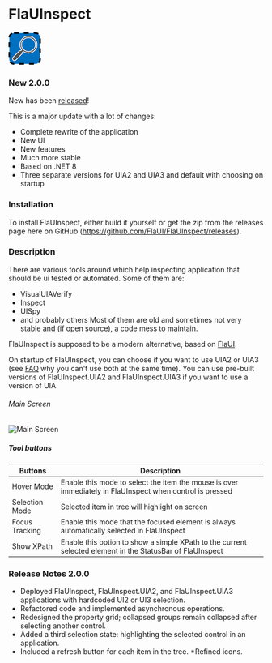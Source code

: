 # FlaUInspect
![FlaUInspect](/FlaUInspect.png?raw=true)

### New 2.0.0 
New has been [released](https://github.com/FlaUI/FlaUInspect/releases/tag/v2.0.0)!

This is a major update with a lot of changes:
* Complete rewrite of the application
* New UI
* New features
* Much more stable
* Based on .NET 8
* Three separate versions for UIA2 and UIA3 and default with choosing on startup


### Installation
To install FlaUInspect, either build it yourself or get the zip from the releases page here on GitHub (https://github.com/FlaUI/FlaUInspect/releases).

### Description
There are various tools around which help inspecting application that should be ui tested or automated. Some of them are:
* VisualUIAVerify
* Inspect
* UISpy
* and probably others
Most of them are old and sometimes not very stable and (if open source), a code mess to maintain.

FlaUInspect is supposed to be a modern alternative, based on [FlaUI](https://github.com/Roemer/FlaUI).

On startup of FlaUInspect, you can choose if you want to use UIA2 or UIA3 (see [FAQ](https://github.com/Roemer/FlaUI/wiki/FAQ) why you can't use both at the same time).
You can use pre-built versions of FlaUInspect.UIA2 and FlaUInspect.UIA3 if you want to use a version of UIA.


###### Main Screen
![Main Screen](https://github.com/user-attachments/assets/6212341b-9776-4907-9edc-acc00073c92e)

##### Tool buttons

| Buttons        | Description                                                                                               |
|----------------|-----------------------------------------------------------------------------------------------------------|
| Hover Mode     | Enable this mode to select the item the mouse is over immediately in FlaUInspect when control is pressed  |
| Selection Mode | Selected item in tree will highlight on screen                                                            |
| Focus Tracking | Enable this mode that the focused element is always automatically selected in FlaUInspect                 |
| Show XPath     | Enable this option to show a simple XPath to the current selected element in the StatusBar of FlaUInspect |

### Release Notes 2.0.0
* Deployed FlaUInspect, FlaUInspect.UIA2, and FlaUInspect.UIA3 applications with hardcoded UI2 or UI3 selection.
* Refactored code and implemented asynchronous operations.
* Redesigned the property grid; collapsed groups remain collapsed after selecting another control.
* Added a third selection state: highlighting the selected control in an application.
* Included a refresh button for each item in the tree.
*Refined icons.

